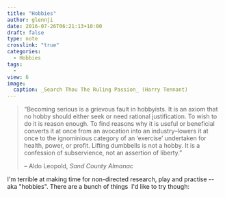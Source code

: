 ```yaml
---
title: "Hobbies"
author: glennji
date: 2016-07-26T06:21:13+10:00
draft: false
type: note
crosslink: "true"
categories:
  - Hobbies
tags:
  - 
view: 6
image:
  caption: _Search Thou The Ruling Passion_ (Harry Tennant)
---
```

> “Becoming serious is a grievous fault in hobbyists. It is an axiom that no hobby should either seek or need rational justification. To wish to do it is reason enough. To find reasons why it is useful or beneficial converts it at once from an avocation into an industry–lowers it at once to the ignominious category of an ‘exercise’ undertaken for health, power, or profit. Lifting dumbbells is not a hobby. It is a confession of subservience, not an assertion of liberty.”
>
> – Aldo Leopold, _Sand County Almanac_
  
I'm terrible at making time for non-directed research, play and practise -- aka "hobbies". There are a bunch of things 
I'd like to try though:
